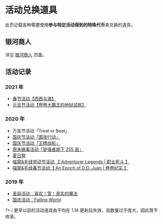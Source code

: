 # 活动兑换道具

此页记载各种需要使用**参与特定活动得到的特殊代币**来兑换的道具。

## 银河商人

详见 [银河商人](nyaa/items/activity-exclusive/galaxy-merchant.md) 页面。

## 活动记录

### 2021 年

- [春节活动【西西与海】](nyaa/items/activity-exclusive/2021-spring-festival.md)
- [元旦节活动【卷卷大魔王的地狱试练】](nyaa/items/activity-exclusive/2021-new-year.md)

### 2020 年

- 万圣节活动「Treat or Beat」
- [国庆节活动「围攻行动」](nyaa/items/activity-exclusive/2020-national-day#围攻行动)
- [国庆节活动「王牌战机」](nyaa/items/activity-exclusive/2020-national-day#王牌战机)
- [周末搞事活动「是强者就下 255 层」](nyaa/items/activity-exclusive/2020-september-12.md)
- [夏日祭](nyaa/items/activity-exclusive/2020-natsu-matsuri.md)
- [喵窝&毛线劳动节活动 【 Adventurer Legends | 职业死斗 】](nyaa/items/activity-exclusive/2020-labour-day.md)
- [喵窝&毛线春节活动【 An Epoch of D.D. Juan | 卷卷纪实 】](nyaa/items/activity-exclusive/2020-spring-festival.md)

### 2019 年

- [圣诞活动：喜欢！雪！真实的魔法](nyaa/items/activity-exclusive/2019-xmas.md)
- [国庆活动：Falling World](nyaa/items/activity-exclusive/2019-national-day.md)

?> :information_source: 更早以前的活动道具由于均在 1.14 更新后失效，且数量过于庞大，因此暂不收录。
